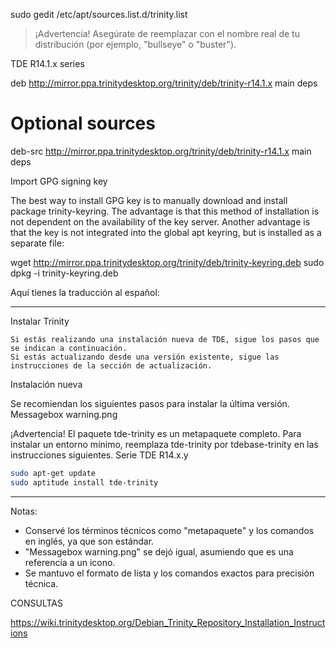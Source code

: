 



sudo gedit /etc/apt/sources.list.d/trinity.list


> ¡Advertencia!
Asegúrate de reemplazar <your-distribution-release-name> con el nombre real de tu distribución (por ejemplo, "bullseye" o "buster").


TDE R14.1.x series

deb http://mirror.ppa.trinitydesktop.org/trinity/deb/trinity-r14.1.x <your-distribution-release-name> main deps

# Optional sources
deb-src http://mirror.ppa.trinitydesktop.org/trinity/deb/trinity-r14.1.x <your-distribution-release-name> main deps



Import GPG signing key

The best way to install GPG key is to manually download and install package trinity-keyring. The advantage is that this method of installation is not dependent on the availability of the key server. Another advantage is that the key is not integrated into the global apt keyring, but is installed as a separate file:

wget http://mirror.ppa.trinitydesktop.org/trinity/deb/trinity-keyring.deb
sudo dpkg -i trinity-keyring.deb

Aquí tienes la traducción al español:

---

Instalar Trinity

    Si estás realizando una instalación nueva de TDE, sigue los pasos que se indican a continuación.
    Si estás actualizando desde una versión existente, sigue las instrucciones de la sección de actualización.

Instalación nueva

Se recomiendan los siguientes pasos para instalar la última versión.
Messagebox warning.png

¡Advertencia!
El paquete tde-trinity es un metapaquete completo. Para instalar un entorno mínimo, reemplaza tde-trinity por tdebase-trinity en las instrucciones siguientes.
Serie TDE R14.x.y

```bash
sudo apt-get update  
sudo aptitude install tde-trinity  
```

--- 

Notas:  
- Conservé los términos técnicos como "metapaquete" y los comandos en inglés, ya que son estándar.  
- "Messagebox warning.png" se dejó igual, asumiendo que es una referencia a un icono.  
- Se mantuvo el formato de lista y los comandos exactos para precisión técnica.

CONSULTAS

https://wiki.trinitydesktop.org/Debian_Trinity_Repository_Installation_Instructions
